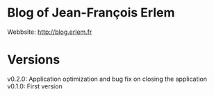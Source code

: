 # Blog of Jean-François Erlem
Webbsite: http://blog.erlem.fr

# Versions
v0.2.0: Application optimization and bug fix on closing the application
v0.1.0: First version
